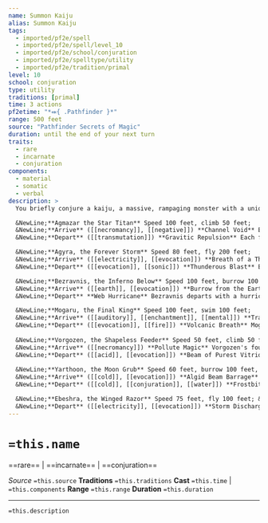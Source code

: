 ```yaml
---
name: Summon Kaiju
alias: Summon Kaiju
tags:
  - imported/pf2e/spell
  - imported/pf2e/spell/level_10
  - imported/pf2e/school/conjuration
  - imported/pf2e/spelltype/utility
  - imported/pf2e/tradition/primal
level: 10
school: conjuration
type: utility
traditions: [primal]
time: 3 actions
pf2etime: "*⬽{ .Pathfinder }*"
range: 500 feet
source: "Pathfinder Secrets of Magic"
duration: until the end of your next turn
traits:
  - rare
  - incarnate
  - conjuration
components:
  - material
  - somatic
  - verbal
description: >
  You briefly conjure a kaiju, a massive, rampaging monster with a unique name and legendary reputation. It rises from its secluded lair to annihilate your foes. The summoned kaiju occupies the space of a Gargantuan creature. When you Cast this Spell, choose one of the kaiju below to summon.

  &NewLine;**Agmazar the Star Titan** Speed 100 feet, climb 50 feet;
  &NewLine;**Arrive** ([[necromancy]], [[negative]]) **Channel Void** Each foe in a 100-foot emanation takes 16d8 negative damage with a basic Fortitude save;
  &NewLine;**Depart** ([[transmutation]]) **Gravitic Repulsion** Each foe in a 50-foot emanation is pushed 100 feet away unless it succeeds at a Fortitude save.

  &NewLine;**Agyra, the Forever Storm** Speed 80 feet, fly 200 feet;
  &NewLine;**Arrive** ([[electricity]], [[evocation]]) **Breath of a Thousand Storms** Agyra shoots two 1,200-foot lines of electricity, one from each of her heads. The lines can't overlap. Each creature along one of the lines takes 6d12 electricity damage with a basic Reflex save. On a failure, the creature is also [[Slowed]] 1 for 1 round (or for 1 minute on a critical failure);
  &NewLine;**Depart** ([[evocation]], [[sonic]]) **Thunderous Blast** Each creature within a 100-foot emanation takes 6d10 sonic damage with a basic Reflex save, and is also knocked [[Prone]] on a failed save.

  &NewLine;**Bezravnis, the Inferno Below** Speed 100 feet, burrow 100 feet;
  &NewLine;**Arrive** ([[earth]], [[evocation]]) **Burrow from the Earth's Heart** Bezravnis explodes from the ground where it was summoned, causing all creatures in a 50-foot emanation to take 8d12 bludgeoning damage with a basic Reflex save. This potentially collapses structures with the collapse effect of the [[Earthquake]] spell, except there is no chance of falling into a fissure;
  &NewLine;**Depart** **Web Hurricane** Bezravnis departs with a hurricane of webbing. All creatures within a 50-foot emanation must succeed at a Reflex save or take a -20-foot circumstance penalty to its Speeds until it Escapes (or is [[Immobilized]] until it escapes on a critical failure). The Escape DC is your spell DC.

  &NewLine;**Mogaru, the Final King** Speed 100 feet, swim 100 feet;
  &NewLine;**Arrive** ([[auditory]], [[enchantment]], [[mental]]) **Trance of the King's Melody** Mogaru manifests with a burst of the song that summoned him, requiring all foes within 60 feet who can hear him to attempt a Will save, leaving them [[Stunned]] 3 on a failure; 
  &NewLine;**Depart** ([[evocation]], [[fire]]) **Volcanic Breath** Mogaru unleashes his scorching breath in a 120-foot cone. Each creature in the area takes 10d6 fire damage with a basic Reflex save. On a failure, it also takes 4d6 persistent fire damage.
  
  &NewLine;**Vorgozen, the Shapeless Feeder** Speed 50 feet, climb 50 feet, swim 100 feet;
  &NewLine;**Arrive** ([[necromancy]]) **Pollute Magic** Vorgozen's foul presence pollutes magic around her. Each of your enemies within a 60-foot emanation that are under the effects of a spell must attempt a Fortitude save. On a failure, the creature is [[Sickened]] 2. Any of your enemies that Casts a Spell within 60 feet of Vorgozen must attempt a Fortitude save with the same effects unless it's already sickened;
  &NewLine;**Depart** ([[acid]], [[evocation]]) **Beam of Purest Vitriol** Each creature in a 1,200-foot line takes 10d6 acid damage and 10d6 bludgeoning damage with a basic Fortitude save.
  
  &NewLine;**Yarthoon, the Moon Grub** Speed 60 feet, burrow 100 feet, fly 100 feet, swim 100 feet;
  &NewLine;**Arrive** ([[cold]], [[evocation]]) **Algid Beam Barrage** Yarthoon fires countless beams, targeting each of your enemies within 200 feet of it. The beams deal 10d6 cold damage with a basic Reflex save;
  &NewLine;**Depart** ([[cold]], [[conjuration]], [[water]]) **Frostbite Mist** Chilling mist surges out in a 100‑foot burst centered on Yarthoon and remains for 1 minute. This mist has the effects of [[Obscuring Mist]], plus any creature within the area at the end of its turn take 5d6 cold damage with a basic Fortitude save.

  &NewLine;**Ebeshra, the Winged Razor** Speed 75 feet, fly 100 feet; &NewLine;**Arrive** ([[conjuration]], [[teleportation]]) **Planar Draw** Each foe in a 100-foot emanation is pulled 50 feet towards the center, unless it succeeds at a Fortitude save. Creatures that fail and reach the center take 10d6 bludgeoning damage;
  &NewLine;**Depart** ([[electricity]], [[evocation]]) **Storm Discharge** Each foe in a 240-foot line takes 12d8 electricity damage with a basic Reflex save.
---
```

# `=this.name`
==rare== | ==incarnate== | ==conjuration==

*Source* `=this.source`
**Traditions** `=this.traditions`
**Cast** `=this.time` | `=this.components`
**Range** `=this.range`
**Duration** `=this.duration`

***
`=this.description`